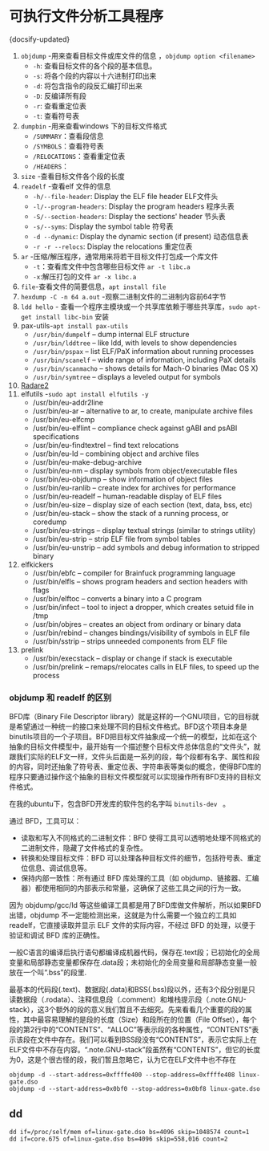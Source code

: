 # 可执行文件分析工具程序
{docsify-updated}

1. `objdump` -用来查看目标文件或库文件的信息 ，`objdump option <filename>`
   + `-h`: 查看目标文件的各个段的基本信息。
   + `-s`: 将各个段的内容以十六进制打印出来
   + `-d`: 将包含指令的段反汇编打印出来 
   + `-D`: 反编译所有段
   + `-r`: 查看重定位表
   + `-t`: 查看符号表
2. `dumpbin` -用来查看windows 下的目标文件格式
	+ `/SUMMARY`：查看段信息
	+ `/SYMBOLS`：查看符号表
	+ `/RELOCATIONS`：查看重定位表
	+ `/HEADERS`：
3. `size` -查看目标文件各个段的长度
4. `readelf` -查看elf 文件的信息
	+ `-h/--file-header`: Display the ELF file header  ELF文件头
	+ `-l/--program-headers`: Display the program headers 程序头表
	+ `-S/--section-headers`: Display the sections' header 节头表
	+ `-s/--syms`: Display the symbol table 符号表
	+ `-d --dynamic`: Display the dynamic section (if present) 动态信息表
	+ `-r -r --relocs`: Display the relocations 重定位表
5. `ar` -压缩/解压程序，通常用来将若干目标文件打包成一个库文件
   + `-t`：查看库文件中包含哪些目标文件 `ar -t libc.a`
   + `-x`:解压打包的文件 `ar -x libc.a`
6. `file`-查看文件的简要信息，`apt install file`
7. `hexdump -C -n 64 a.out` -观察二进制文件的二进制内容前64字节
8. `ldd hello` - 查看一个程序主模块或一个共享库依赖于哪些共享库，`sudo apt-get install libc-bin` 安装
9. pax-utils-`apt install pax-utils`
   + `/usr/bin/dumpelf` – dump internal ELF structure
   + `/usr/bin/lddtree` – like ldd, with levels to show dependencies
   + `/usr/bin/pspax` – list ELF/PaX information about running processes
   + `/usr/bin/scanelf` – wide range of information, including PaX details
   + `/usr/bin/scanmacho` – shows details for Mach-O binaries (Mac OS X)
   + `/usr/bin/symtree` – displays a leveled output for symbols
10. [Radare2](https://www.radare.org/r/)
11. elfutils -`sudo apt install elfutils -y`
    + /usr/bin/eu-addr2line
	+ /usr/bin/eu-ar – alternative to ar, to create, manipulate archive files
	+ /usr/bin/eu-elfcmp
	+ /usr/bin/eu-elflint – compliance check against gABI and psABI specifications
	+ /usr/bin/eu-findtextrel – find text relocations
	+ /usr/bin/eu-ld – combining object and archive files
	+ /usr/bin/eu-make-debug-archive
	+ /usr/bin/eu-nm – display symbols from object/executable files
	+ /usr/bin/eu-objdump – show information of object files
	+ /usr/bin/eu-ranlib – create index for archives for performance
	+ /usr/bin/eu-readelf – human-readable display of ELF files
	+ /usr/bin/eu-size – display size of each section (text, data, bss, etc)
	+ /usr/bin/eu-stack – show the stack of a running process, or coredump
	+ /usr/bin/eu-strings – display textual strings (similar to strings utility)
	+ /usr/bin/eu-strip – strip ELF file from symbol tables
	+ /usr/bin/eu-unstrip – add symbols and debug information to stripped binary
12. elfkickers
    + /usr/bin/ebfc – compiler for Brainfuck programming language
	+ /usr/bin/elfls – shows program headers and section headers with flags
	+ /usr/bin/elftoc – converts a binary into a C program
	+ /usr/bin/infect – tool to inject a dropper, which creates setuid file in /tmp
	+ /usr/bin/objres – creates an object from ordinary or binary data
	+ /usr/bin/rebind – changes bindings/visibility of symbols in ELF file
	+ /usr/bin/sstrip – strips unneeded components from ELF file
13. prelink
    + /usr/bin/execstack – display or change if stack is executable
	+ /usr/bin/prelink – remaps/relocates calls in ELF files, to speed up the process
   
### objdump 和 readelf 的区别
BFD库（Binary File Descriptor library）就是这样的一个GNU项目，它的目标就是希望通过一种统一的接口来处理不同的目标文件格式。BFD这个项目本身是binutils项目的一个子项目。BFD把目标文件抽象成一个统一的模型，比如在这个抽象的目标文件模型中，最开始有一个描述整个目标文件总体信息的“文件头”，就跟我们实际的ELF文一样，文件头后面是一系列的段，每个段都有名字、属性和段的内容，同时还抽象了符号表、重定位表、字符串表等类似的概念，使得BFD库的程序只要通过操作这个抽象的目标文件模型就可以实现操作所有BFD支持的目标文件格式。

在我的ubuntu下，包含BFD开发库的软件包的名字叫 `binutils-dev ` 。

通过 BFD，工具可以：
+ 读取和写入不同格式的二进制文件：BFD 使得工具可以透明地处理不同格式的二进制文件，隐藏了文件格式的复杂性。
+ 转换和处理目标文件：BFD 可以处理各种目标文件的细节，包括符号表、重定位信息、调试信息等。
+ 保持内部一致性：所有通过 BFD 库处理的工具（如 objdump、链接器、汇编器）都使用相同的内部表示和常量，这确保了这些工具之间的行为一致。

因为 objdump/gcc/ld 等这些编译工具都是用了BFD库做文件解析，所以如果BFD出错，objdump 不一定能检测出来，这就是为什么需要一个独立的工具如 readelf，它直接读取并显示 ELF 文件的实际内容，不经过 BFD 的处理，以便于验证和调试 BFD 库的正确性。 

一般C语言的编译后执行语句都编译成机器代码，保存在.text段；已初始化的全局变量和局部静态变量都保存在.data段；未初始化的全局变量和局部静态变量一般放在一个叫“.bss”的段里.

最基本的代码段(.text)、数据段(.data)和BSS(.bss)段以外，还有3个段分别是只读数据段（.rodata）、注释信息段（.comment）和堆栈提示段（.note.GNU-stack），这3个额外的段的意义我们暂且不去细究。先来看看几个重要的段的属性，其中最容易理解的是段的长度（Size）和段所在的位置（File Offset），每个段的第2行中的“CONTENTS”、“ALLOC”等表示段的各种属性，“CONTENTS”表示该段在文件中存在。我们可以看到BSS段没有“CONTENTS”，表示它实际上在ELF文件中不存在内容。“.note.GNU-stack”段虽然有“CONTENTS”，但它的长度为0，这是个很古怪的段，我们暂且忽略它，认为它在ELF文件中也不存在

```
objdump -d --start-address=0xffffe400 --stop-address=0xffffe408 linux-gate.dso
objdump -d --start-address=0x0bf0 --stop-address=0x0bf8 linux-gate.dso
```

## dd
```
dd if=/proc/self/mem of=linux-gate.dso bs=4096 skip=1048574 count=1
dd if=core.675 of=linux-gate.dso bs=4096 skip=558,016 count=2
```